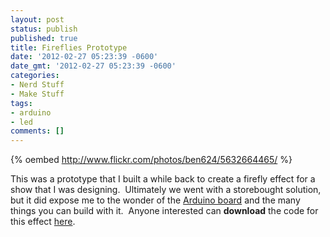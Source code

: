 ```yaml
---
layout: post
status: publish
published: true
title: Fireflies Prototype
date: '2012-02-27 05:23:39 -0600'
date_gmt: '2012-02-27 05:23:39 -0600'
categories:
- Nerd Stuff
- Make Stuff
tags:
- arduino
- led
comments: []
---
```


{% oembed http://www.flickr.com/photos/ben624/5632664465/ %}


This was a prototype that I built a while back to create a firefly effect for a show that I was designing.&nbsp; Ultimately we went with a storebought solution, but it did expose me to the wonder of the <a title="Arduino Home Page" href="http://arduino.cc/" target="_blank">Arduino board</a> and the many things you can build with it.&nbsp; Anyone interested can <strong>download</strong> the code for this effect <a title="Firefly Arduino Sketch" href="http://benwilhelm.com/files/2012/03/fireflyLoop.pde" target="_blank">here</a>.

